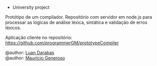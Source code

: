 * University project

Protótipo de um compilador. Repositório com servidor em node.js para processar as lógicas de análise léxica, sintática e validação de erros léxicos.

Aplicação cliente no repositório: https://github.com/programmerGM/prototypeCompiler

@author: [Luan Darabas](https://github.com/luandr) <br>
@author: [Maurício Generoso](https://github.com/programmerGM) <br>
